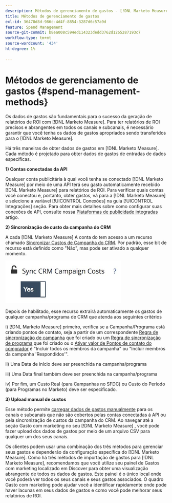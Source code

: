 ```yaml
---
description: Métodos de gerenciamento de gastos - [!DNL Marketo Measure] - Documentação do produto
title: Métodos de gerenciamento de gastos
exl-id: 36478d8d-986c-4d4f-8854-3287d6c57a9d
feature: Spend Management
source-git-commit: b8ea008c594ed114323dedd3762d1265287193c7
workflow-type: tm+mt
source-wordcount: '434'
ht-degree: 1%

---
```


# Métodos de gerenciamento de gastos {#spend-management-methods}

Os dados de gastos são fundamentais para o sucesso da geração de relatórios de ROI com [!DNL Marketo Measure]. Para ter relatórios de ROI precisos e abrangentes em todos os canais e subcanais, é necessário garantir que você tenha os dados de gastos apropriados sendo transferidos para o [!DNL Marketo Measure].

Há três maneiras de obter dados de gastos em [!DNL Marketo Measure]. Cada método é projetado para obter dados de gastos de entradas de dados específicas.

**1) Contas conectadas da API**

Qualquer conta publicitária à qual você tenha se conectado [!DNL Marketo Measure] por meio de uma API terá seu gasto automaticamente recebido [!DNL Marketo Measure] para relatórios de ROI. Para verificar quais contas você conectou e, portanto, obter gastos, vá para a [!DNL Marketo Measure] e selecione a variável [!UICONTROL Conexões] na guia [!UICONTROL Integrações] seção. Para obter mais detalhes sobre como configurar suas conexões de API, consulte nossa [Plataformas de publicidade integradas](/help/api-connections/utilizing-marketo-measures-api-connections/integrated-ad-platforms.md#how-to-connect-ad-platforms) artigo.

**2) Sincronização de custo da campanha do CRM**

A cada [!DNL Marketo Measure] A conta do tem acesso a um recurso chamado [Sincronizar Custos de Campanha do CRM](/help/marketing-spend/spend-management/crm-campaign-costs.md#availability). Por padrão, esse bit de recurso está definido como &quot;Não&quot;, mas pode ser ativado a qualquer momento.

![](assets/spend-management-methods-1.png)

Depois de habilitado, esse recurso extrairá automaticamente os gastos de qualquer campanha/programa de CRM que atenda aos seguintes critérios

i) [!DNL Marketo Measure] primeiro, verifica se a Campanha/Programa está criando pontos de contato, seja a partir de um correspondente [Regra de sincronização de campanha](/help/channel-tracking-and-setup/offline-channels/custom-campaign-sync.md) que foi criado ou um [Regra de sincronização de programa](/help/marketo-measure-and-marketo/marketo-measure-integrations-with-marketo/marketo-engage-programs-integration.md) que foi criado ou o [Ativar valor de Pontos de contato do comprador](/help/channel-tracking-and-setup/offline-channels/legacy-processes/syncing-offline-campaigns.md#how-to-create-a-campaign-and-sync-buyer-touchpoints) é &quot;Incluir todos os membros da campanha&quot; ou &quot;Incluir membros da campanha &#39;Respondidos&#39;&quot;.

ii) Uma Data de início deve ser preenchida na campanha/programa

iii) Uma Data final também deve ser preenchida na campanha/programa

iv) Por fim, um Custo Real (para Campanhas no SFDC) ou Custo do Período (para Programas no Marketo) deve ser especificado.

**3) Upload manual de custos**

Esse método permite [carregar dados de gastos manualmente](/help/marketing-spend/spend-management/marketing-channel-costs.md#uploading-marketing-costs) para os canais e subcanais que não são cobertos pelas contas conectadas à API ou pela sincronização de custos da campanha do CRM. Ao navegar até a seção Gasto com marketing no seu [!DNL Marketo Measure] , você pode fazer upload dos dados de gastos por meio de um arquivo CSV para qualquer um dos seus canais.

Os clientes podem usar uma combinação dos três métodos para gerenciar seus gastos e dependerão da configuração específica do [!DNL Marketo Measure]. Como há três métodos de importação de gastos para [!DNL Marketo Measure], recomendamos que você utilize seu painel de Gastos com marketing localizado em Discover para obter uma visualização abrangente de todos os dados de gastos. Este painel é o único local onde você poderá ver todos os seus canais e seus gastos associados. O quadro Gasto com marketing pode ajudar você a identificar rapidamente onde pode haver lacunas em seus dados de gastos e como você pode melhorar seus relatórios de ROI.
